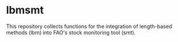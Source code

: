 # lbmsmt

This repository collects functions for the integration of length-based methods (lbm) into FAO's stock monitoring tool (smt).
